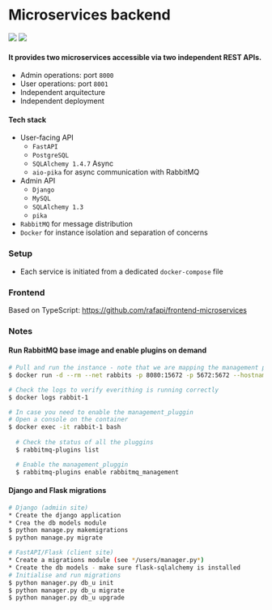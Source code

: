 # Microservices backend
<p align="left">
     <img src="https://img.shields.io/github/license/rafapi/backend-microservices">
     <img src="https://img.shields.io/github/last-commit/rafapi/backend-microservices">
</p>

#### It provides two microservices accessible via two independent REST APIs.
* Admin operations: port `8000`
* User operations: port `8001`
* Independent arquitecture
* Independent deployment

#### Tech stack
*  User-facing API
   * `FastAPI`
   * `PostgreSQL`
   * `SQLAlchemy 1.4.7` Async
   * `aio-pika` for async communication with RabbitMQ
*  Admin API
    * `Django`
    * `MySQL`
    * `SQLAlchemy 1.3`
    * `pika`
* `RabbitMQ` for message distribution
* `Docker` for instance isolation and separation of concerns

### Setup
* Each service is initiated from a dedicated `docker-compose` file

### Frontend
Based on TypeScript: https://github.com/rafapi/frontend-microservices

### Notes
#### Run RabbitMQ base image and enable plugins on demand
```bash
# Pull and run the instance - note that we are mapping the management port (8080) so that the web interface is available right away.
$ docker run -d --rm --net rabbits -p 8080:15672 -p 5672:5672 --hostname rabbit-1 --name rabbit-1 rabbitmq:3.8
```  
```bash
# Check the logs to verify everithing is running correctly
$ docker logs rabbit-1
```
```bash
# In case you need to enable the management_pluggin
# Open a console on the container
$ docker exec -it rabbit-1 bash
  
  # Check the status of all the pluggins
  $ rabbitmq-plugins list

  # Enable the management_pluggin
  $ rabbitmq-plugins enable rabbitmq_management
```
#### Django and Flask migrations
```bash
# Django (admiin site)
* Create the django application 
* Crea the db models module
$ python manage.py makemigrations
$ python manage.py migrate
```
```bash
# FastAPI/Flask (client site)
* Create a migrations module (see */users/manager.py*)
* Create the db models - make sure flask-sqlalchemy is installed
# Initialise and run migrations
$ python manager.py db_u init
$ python manager.py db_u migrate
$ python manager.py db_u upgrade
```
